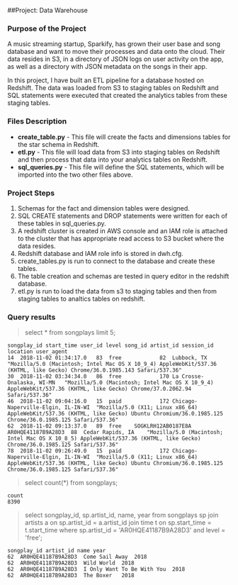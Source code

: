 ##Project: Data Warehouse

### Purpose of the Project
A music streaming startup, Sparkify, has grown their user base and song database and want to move their processes and data onto the cloud. Their data resides in S3, in a directory of JSON logs on user activity on the app, as well as a directory with JSON metadata on the songs in their app.

In this project, I have built an ETL pipeline for a database hosted on Redshift. The data was loaded from S3 to staging tables on Redshift and SQL statements were executed that created the analytics tables from these staging tables.

### Files Description
* **create_table.py** - This file will create the facts and dimensions tables for the star schema in Redshift.
* **etl.py** - This file will load data from S3 into staging tables on Redshift and then process that data into your analytics tables on Redshift.
* **sql_queries.py** - This file will define the SQL statements, which will be imported into the two other files above.

### Project Steps
1. Schemas for the fact and dimension tables were designed.
2. SQL CREATE statements and DROP statements were written for each of these tables in sql_queries.py.
3. A redshift cluster is created in AWS console and an IAM role is attached to the cluster that has appropriate read access to S3 bucket where the data resides. 
4. Redshift database and IAM role info is stored in dwh.cfg.
5. create_tables.py is run to connect to the database and create these tables.
6. The table creation and schemas are tested in query editor in the redshift database.
7. etl.py is run to load the data from s3 to staging tables and then from staging tables to analtics tables on redshift.

### Query results
> select * from songplays limit 5;
```
songplay_id start_time user_id level song_id artist_id session_id location user_agent
14	2018-11-02 01:34:17.0	83	free			82	Lubbock, TX	"Mozilla/5.0 (Macintosh; Intel Mac OS X 10_9_4) AppleWebKit/537.36 (KHTML, like Gecko) Chrome/36.0.1985.143 Safari/537.36"
30	2018-11-02 03:34:34.0	86	free			170	La Crosse-Onalaska, WI-MN	"Mozilla/5.0 (Macintosh; Intel Mac OS X 10_9_4) AppleWebKit/537.36 (KHTML, like Gecko) Chrome/37.0.2062.94 Safari/537.36"
46	2018-11-02 09:04:16.0	15	paid			172	Chicago-Naperville-Elgin, IL-IN-WI	"Mozilla/5.0 (X11; Linux x86_64) AppleWebKit/537.36 (KHTML, like Gecko) Ubuntu Chromium/36.0.1985.125 Chrome/36.0.1985.125 Safari/537.36"
62	2018-11-02 09:13:37.0	89	free	SOGKLRH12AB0187E8A	AR0HQE41187B9A28D3	88	Cedar Rapids, IA	"Mozilla/5.0 (Macintosh; Intel Mac OS X 10_8_5) AppleWebKit/537.36 (KHTML, like Gecko) Chrome/36.0.1985.125 Safari/537.36"
78	2018-11-02 09:26:49.0	15	paid			172	Chicago-Naperville-Elgin, IL-IN-WI	"Mozilla/5.0 (X11; Linux x86_64) AppleWebKit/537.36 (KHTML, like Gecko) Ubuntu Chromium/36.0.1985.125 Chrome/36.0.1985.125 Safari/537.36"
```

> select count(*) from songplays;
```
count
8390
```
> select songplay_id, sp.artist_id, name, year from songplays sp join artists a on sp.artist_id = a.artist_id join time t on sp.start_time = t.start_time where sp.artist_id = 'AR0HQE41187B9A28D3' and level = 'free';
```
songplay_id artist_id name year
62	AR0HQE41187B9A28D3	Come Sail Away	2018
62	AR0HQE41187B9A28D3	Wild World	2018
62	AR0HQE41187B9A28D3	I Only Want To Be With You	2018
62	AR0HQE41187B9A28D3	The Boxer	2018
```
